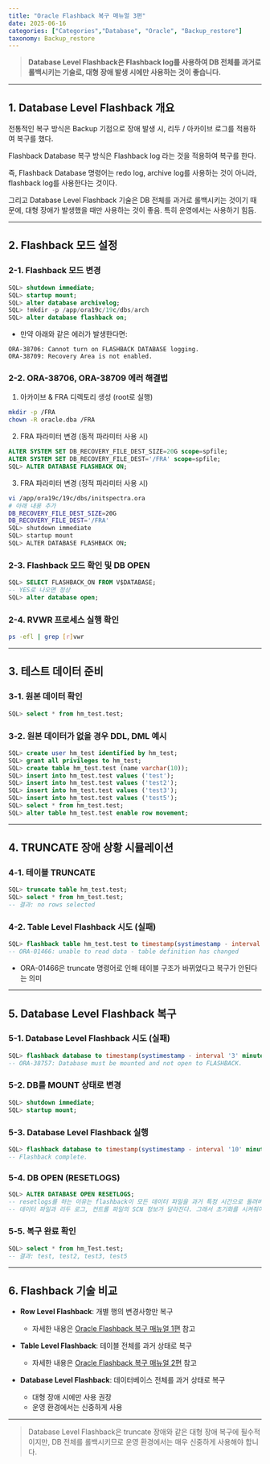 ```yaml
---
title: "Oracle Flashback 복구 매뉴얼 3편"
date: 2025-06-16
categories: ["Categories","Database", "Oracle", "Backup_restore"]
taxonomy: Backup_restore
---
```


> **Database Level Flashback은 Flashback log를 사용하여 DB 전체를 과거로 롤백시키는 기술로, 대형 장애 발생 시에만 사용하는 것이 좋습니다.**

---

## 1. Database Level Flashback 개요

전통적인 복구 방식은 Backup 기점으로 장애 발생 시, 리두 / 아카이브 로그를 적용하여 복구를 했다.

Flashback Database 복구 방식은 Flashback log 라는 것을 적용하여 복구를 한다.

즉, Flashback Database 명령어는 redo log, archive log를 사용하는 것이 아니라, flashback log를 사용한다는 것이다.

그리고 Database Level Flashback 기술은 DB 전체를 과거로 롤백시키는 것이기 때문에, 대형 장애가 발생했을 때만 사용하는 것이 좋음. 특히 운영에서는 사용하기 힘듬.

---

## 2. Flashback 모드 설정

### 2-1. Flashback 모드 변경
```sql
SQL> shutdown immediate;
SQL> startup mount;
SQL> alter database archivelog;
SQL> !mkdir -p /app/ora19c/19c/dbs/arch
SQL> alter database flashback on;
```

- 만약 아래와 같은 에러가 발생한다면:
```
ORA-38706: Cannot turn on FLASHBACK DATABASE logging.
ORA-38709: Recovery Area is not enabled.
```

### 2-2. ORA-38706, ORA-38709 에러 해결법
1. 아카이브 & FRA 디렉토리 생성 (root로 실행)
```bash
mkdir -p /FRA
chown -R oracle.dba /FRA
```

2. FRA 파라미터 변경 (동적 파라미터 사용 시)
```sql
ALTER SYSTEM SET DB_RECOVERY_FILE_DEST_SIZE=20G scope=spfile;
ALTER SYSTEM SET DB_RECOVERY_FILE_DEST='/FRA' scope=spfile;
SQL> ALTER DATABASE FLASHBACK ON;
```

3. FRA 파라미터 변경 (정적 파라미터 사용 시)
```bash
vi /app/ora19c/19c/dbs/initspectra.ora
# 아래 내용 추가
DB_RECOVERY_FILE_DEST_SIZE=20G
DB_RECOVERY_FILE_DEST='/FRA'
SQL> shutdown immediate
SQL> startup mount
SQL> ALTER DATABASE FLASHBACK ON;
```

### 2-3. Flashback 모드 확인 및 DB OPEN
```sql
SQL> SELECT FLASHBACK_ON FROM V$DATABASE;
-- YES로 나오면 정상
SQL> alter database open;
```

### 2-4. RVWR 프로세스 실행 확인
```bash
ps -efl | grep [r]vwr
```

---

## 3. 테스트 데이터 준비

### 3-1. 원본 데이터 확인
```sql
SQL> select * from hm_test.test;
```

### 3-2. 원본 데이터가 없을 경우 DDL, DML 예시
```sql
SQL> create user hm_test identified by hm_test;
SQL> grant all privileges to hm_test;
SQL> create table hm_test.test (name varchar(10));
SQL> insert into hm_test.test values ('test');
SQL> insert into hm_test.test values ('test2');
SQL> insert into hm_test.test values ('test3');
SQL> insert into hm_test.test values ('test5');
SQL> select * from hm_test.test;
SQL> alter table hm_test.test enable row movement;
```

---

## 4. TRUNCATE 장애 상황 시뮬레이션

### 4-1. 테이블 TRUNCATE
```sql
SQL> truncate table hm_test.test;
SQL> select * from hm_test.test;
-- 결과: no rows selected
```

### 4-2. Table Level Flashback 시도 (실패)
```sql
SQL> flashback table hm_test.test to timestamp(systimestamp - interval '2' minute);
-- ORA-01466: unable to read data - table definition has changed
```

- ORA-01466은 truncate 명령어로 인해 테이블 구조가 바뀌었다고 복구가 안된다는 의미

---

## 5. Database Level Flashback 복구

### 5-1. Database Level Flashback 시도 (실패)
```sql
SQL> flashback database to timestamp(systimestamp - interval '3' minute);
-- ORA-38757: Database must be mounted and not open to FLASHBACK.
```

### 5-2. DB를 MOUNT 상태로 변경
```sql
SQL> shutdown immediate;
SQL> startup mount;
```

### 5-3. Database Level Flashback 실행
```sql
SQL> flashback database to timestamp(systimestamp - interval '10' minute);
-- Flashback complete.
```

### 5-4. DB OPEN (RESETLOGS)
```sql
SQL> ALTER DATABASE OPEN RESETLOGS;
-- resetlogs를 하는 이유는 flashback이 모든 데이터 파일을 과거 특정 시간으로 돌려버리기 때문에, 
-- 데이터 파일과 리두 로그, 컨트롤 파일의 SCN 정보가 달라진다. 그래서 초기화를 시켜줘야 한다.
```

### 5-5. 복구 완료 확인
```sql
SQL> select * from hm_Test.test;
-- 결과: test, test2, test3, test5
```

---

## 6. Flashback 기술 비교

- **Row Level Flashback**: 개별 행의 변경사항만 복구
  - 자세한 내용은 [Oracle Flashback 복구 매뉴얼 1편](/categories/database/oracle/backup_restore/Database-Oracle-Flashback-Recovery-1/) 참고

- **Table Level Flashback**: 테이블 전체를 과거 상태로 복구
  - 자세한 내용은 [Oracle Flashback 복구 매뉴얼 2편](/categories/database/oracle/backup_restore/Database-Oracle-Flashback-Recovery-2/) 참고

- **Database Level Flashback**: 데이터베이스 전체를 과거 상태로 복구
  - 대형 장애 시에만 사용 권장
  - 운영 환경에서는 신중하게 사용

---

> Database Level Flashback은 truncate 장애와 같은 대형 장애 복구에 필수적이지만, DB 전체를 롤백시키므로 운영 환경에서는 매우 신중하게 사용해야 합니다. 